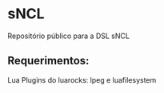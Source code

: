 # sNCL
Repositório público para a DSL sNCL

## Requerimentos:
Lua
Plugins do luarocks:  lpeg e luafilesystem  
